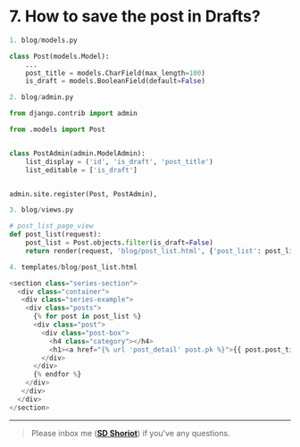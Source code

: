 # 7. How to save the post in Drafts?
```python
1. blog/models.py

class Post(models.Model):
	...
	post_title = models.CharField(max_length=100)
	is_draft = models.BooleanField(default=False)
```
```python
2. blog/admin.py

from django.contrib import admin

from .models import Post


class PostAdmin(admin.ModelAdmin):
	list_display = ('id', 'is_draft', 'post_title')
	list_editable = ['is_draft']


admin.site.register(Post, PostAdmin),
```
```python
3. blog/views.py

# post_list_page_view
def post_list(request):
	post_list = Post.objects.filter(is_draft=False)
	return render(request, 'blog/post_list.html', {'post_list': post_list})
```
```python
4. templates/blog/post_list.html

<section class="series-section">
  <div class="container">
   <div class="series-example">
    <div class="posts">
      {% for post in post_list %}
      <div class="post">
        <div class="post-box">
          <h4 class="category"></h4>
          <h1><a href="{% url 'post_detail' post.pk %}">{{ post.post_title }}</a></h1>
        </div>
      </div> 
      {% endfor %}
    </div>
   </div>
  </div>
</section>
```

---

> Please inbox me (**[SD Shoriot](https://www.facebook.com/shoriot)**) if you've any questions.